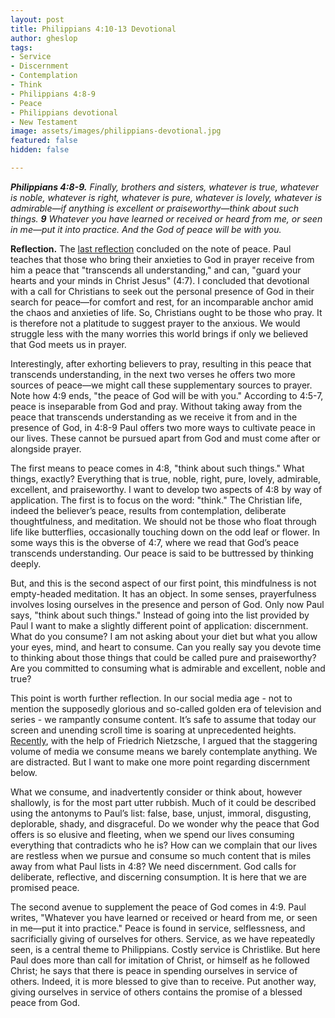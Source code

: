 ```yaml
---
layout: post
title: Philippians 4:10-13 Devotional
author: gheslop
tags:
- Service
- Discernment
- Contemplation
- Think
- Philippians 4:8-9
- Peace
- Philippians devotional
- New Testament
image: assets/images/philippians-devotional.jpg
featured: false
hidden: false

---
```

**_Philippians 4:8-9._** _Finally, brothers and sisters, whatever is true, whatever is noble, whatever is right, whatever is pure, whatever is lovely, whatever is admirable—if anything is excellent or praiseworthy—think about such things. **9** Whatever you have learned or received or heard from me, or seen in me—put it into practice. And the God of peace will be with you._

**Reflection.** The [last reflection](https://rekindle.co.za/content/2020-11-16-philippians-4-4-7-devotional "Philippians 4:4-7") concluded on the note of peace. Paul teaches that those who bring their anxieties to God in prayer receive from him a peace that "transcends all understanding," and can, "guard your hearts and your minds in Christ Jesus" (4:7). I concluded that devotional with a call for Christians to seek out the personal presence of God in their search for peace—for comfort and rest, for an incomparable anchor amid the chaos and anxieties of life. So, Christians ought to be those who pray. It is therefore not a platitude to suggest prayer to the anxious. We would struggle less with the many worries this world brings if only we believed that God meets us in prayer.

Interestingly, after exhorting believers to pray, resulting in this peace that transcends understanding, in the next two verses he offers two more sources of peace—we might call these supplementary sources to prayer. Note how 4:9 ends, "the peace of God will be with you." According to 4:5-7, peace is inseparable from God and pray. Without taking away from the peace that transcends understanding as we receive it from and in the presence of God, in 4:8-9 Paul offers two more ways to cultivate peace in our lives. These cannot be pursued apart from God and must come after or alongside prayer.

The first means to peace comes in 4:8, "think about such things." What things, exactly? Everything that is true, noble, right, pure, lovely, admirable, excellent, and praiseworthy. I want to develop two aspects of 4:8 by way of application. The first is to focus on the word: "think." The Christian life, indeed the believer’s peace, results from contemplation, deliberate thoughtfulness, and meditation. We should not be those who float through life like butterflies, occasionally touching down on the odd leaf or flower. In some ways this is the obverse of 4:7, where we read that God’s peace transcends understanding. Our peace is said to be buttressed by thinking deeply.

But, and this is the second aspect of our first point, this mindfulness is not empty-headed meditation. It has an object. In some senses, prayerfulness involves losing ourselves in the presence and person of God. Only now Paul says, "think about such things." Instead of going into the list provided by Paul I want to make a slightly different point of application: discernment. What do you consume? I am not asking about your diet but what you allow your eyes, mind, and heart to consume. Can you really say you devote time to thinking about those things that could be called pure and praiseworthy? Are you committed to consuming what is admirable and excellent, noble and true?

This point is worth further reflection. In our social media age - not to mention the supposedly glorious and so-called golden era of television and series - we rampantly consume content. It’s safe to assume that today our screen and unending scroll time is soaring at unprecedented heights. [Recently](https://rekindle.co.za/content/2020-07-31-fridays-with-fred "Nietzsche: Habits Shape Us"), with the help of Friedrich Nietzsche, I argued that the staggering volume of media we consume means we barely contemplate anything. We are distracted. But I want to make one more point regarding discernment below.

What we consume, and inadvertently consider or think about, however shallowly, is for the most part utter rubbish. Much of it could be described using the antonyms to Paul’s list: false, base, unjust, immoral, disgusting, deplorable, shady, and disgraceful. Do we wonder why the peace that God offers is so elusive and fleeting, when we spend our lives consuming everything that contradicts who he is? How can we complain that our lives are restless when we pursue and consume so much content that is miles away from what Paul lists in 4:8? We need discernment. God calls for deliberate, reflective, and discerning consumption. It is here that we are promised peace.

The second avenue to supplement the peace of God comes in 4:9. Paul writes, "Whatever you have learned or received or heard from me, or seen in me—put it into practice." Peace is found in service, selflessness, and sacrificially giving of ourselves for others. Service, as we have repeatedly seen, is a central theme to Philippians. Costly service is Christlike. But here Paul does more than call for imitation of Christ, or himself as he followed Christ; he says that there is peace in spending ourselves in service of others. Indeed, it is more blessed to give than to receive. Put another way, giving ourselves in service of others contains the promise of a blessed peace from God.
